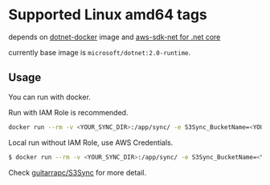 # Supported Linux amd64 tags

depends on [dotnet-docker](https://github.com/dotnet/dotnet-docker) image and [aws-sdk-net for .net core](https://github.com/aws/aws-sdk-net)

currently base image is `microsoft/dotnet:2.0-runtime`.

## Usage

You can run with docker.

Run with IAM Role is recommended.

```bash
docker run --rm -v <YOUR_SYNC_DIR>:/app/sync/ -e S3Sync_BucketName=<YOUR_BUCKET_NAME> guitarrapc/s3sync
```

Local run without IAM Role, use AWS Credentials.

```bash
$ docker run --rm -v <YOUR_SYNC_DIR>:/app/sync/ -e S3Sync_BucketName=<YOUR_BUCKET_NAME> -e AWS_ACCESS_KEY_ID=<YOUR_ACCESS_KEY> -e AWS_SECRET_ACCESS_KEY=<YOUR_SECRET> guitarrapc/s3sync
```

Check [guitarrapc/S3Sync](https://github.com/guitarrapc/S3Sync#docker-support) for more detail.